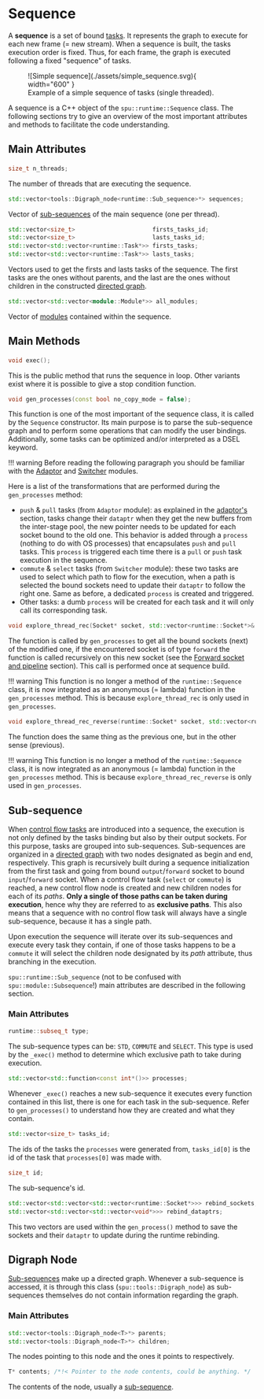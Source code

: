 <a name="Sequence"></a>
# Sequence

A **sequence** is a set of bound [tasks](task.md). It represents the graph to 
execute for each new frame (= new stream). When a sequence is built, the tasks 
execution order is fixed. Thus, for each frame, the graph is executed following 
a fixed "sequence" of tasks.

<figure markdown>
  ![Simple sequence](./assets/simple_sequence.svg){ width="600" }
  <figcaption>Example of a simple sequence of tasks (single threaded).</figcaption>
</figure>

A sequence is a C++ object of the `spu::runtime::Sequence` class. The 
following sections try to give an overview of the most important attributes and 
methods to facilitate the code understanding.

## Main Attributes 

```cpp 
size_t n_threads;
``` 
The number of threads that are executing the sequence.

```cpp
std::vector<tools::Digraph_node<runtime::Sub_sequence>*> sequences;
```
Vector of [sub-sequences](#Sub-sequence) of the main sequence (one per thread).

```cpp
std::vector<size_t>                      firsts_tasks_id;
std::vector<size_t>                      lasts_tasks_id;
std::vector<std::vector<runtime::Task*>> firsts_tasks;
std::vector<std::vector<runtime::Task*>> lasts_tasks;
```
Vectors used to get the firsts and lasts tasks of the sequence. The first tasks
are the ones without parents, and  the last are the ones without children in the
constructed [directed graph](#Digraph).

```cpp
std::vector<std::vector<module::Module*>> all_modules;
```
Vector of [modules](module.md) contained within the sequence.

## Main Methods

```cpp
void exec();
```
This is the public method that runs the sequence in loop. Other variants exist
where it is possible to give a stop condition function.

```cpp
void gen_processes(const bool no_copy_mode = false);
```
This function is one of the most important of the sequence class, it is called
by the `Sequence` constructor. Its main purpose is to parse the sub-sequence 
graph and to perform some operations that can modify the user bindings. 
Additionally, some tasks can be optimized and/or interpreted as a DSEL keyword. 

!!! warning
    Before reading the following paragraph you should be familiar with the 
    [Adaptor](pipeline.md#Adaptor) and [Switcher](switcher.md) modules.

Here is a list of the transformations that are performed during the 
`gen_processes` method:

 - `push` & `pull` tasks (from `Adaptor` module): as explained in the 
   [adaptor's](pipeline.md#Adaptor) section, tasks change their `dataptr` when 
   they get the new buffers from the inter-stage pool, the new pointer needs to 
   be updated for each socket bound to the old one. This behavior is added 
   through a `process` (nothing to do with OS processes) that encapsulates `push` 
   and `pull` tasks. This `process` is triggered each time there is a `pull` or
   `push` task execution in the sequence.
 - `commute` & `select` tasks (from `Switcher` module): these two tasks are used 
   to select which path to flow for the execution, when a path is selected the 
   bound sockets need to update their `dataptr` to follow the right one. Same 
   as before, a dedicated `process` is created and triggered.
 - Other tasks: a dumb `process` will be created for each task and it will only 
   call its corresponding task.

<a name="Explore_thread_rec"></a>
```cpp
void explore_thread_rec(Socket* socket, std::vector<runtime::Socket*>& list_fwd);
```
The function is called by `gen_processes` to get all the bound sockets (next) of
the modified one, if the encountered socket is of type `forward` the function is
called recursively on this new socket (see the
[Forward socket and pipeline](socket_fwd.md) section). This call is performed 
once at sequence build.

!!! warning
    This function is no longer a method of the `runtime::Sequence` class, it is 
    now integrated as an anonymous (= lambda) function in the `gen_processes` 
    method. This is because `explore_thread_rec` is only used in 
    `gen_processes`.

<a name="Explore_thread_rec_reverse"></a>
```cpp
void explore_thread_rec_reverse(runtime::Socket* socket, std::vector<runtime::Socket*>& list_fwd);
```
The function does the same thing as the previous one, but in the other sense
(previous).

!!! warning
    This function is no longer a method of the `runtime::Sequence` class, it is 
    now integrated as an anonymous (= lambda) function in the `gen_processes` 
    method. This is because `explore_thread_rec_reverse` is only used in 
    `gen_processes`.

<a name="Sub-sequence"></a>
## Sub-sequence

When [control flow tasks](switcher.md) are introduced into a sequence, the
execution is not only defined by the tasks binding but also by their output 
sockets. For this purpose, tasks are grouped into sub-sequences. Sub-sequences 
are organized in a [directed graph](#Digraph) with two nodes designated as begin 
and end, respectively. This graph is recursively built during a sequence 
initialization from the first task and going from bound `output`/`forward` 
socket to bound `input`/`forward` socket. When a control flow task (`select` or 
`commute`) is reached, a new control flow node is created and new children nodes 
for each of its *paths*. **Only a single of those paths can be taken during 
execution**, hence why they are referred to as **exclusive paths**. This also 
means that a sequence with no control flow task will always have a single 
sub-sequence, because it has a single path.

Upon execution the sequence will iterate over its sub-sequences and execute 
every task they contain, if one of those tasks happens to be a `commute` it will
select the children node designated by its *path* attribute, thus branching in
the execution.

`spu::runtime::Sub_sequence` (not to be confused with 
`spu::module::Subsequence`!) main attributes are described in the following
section.

### Main Attributes

```cpp
runtime::subseq_t type;
```
The sub-sequence types can be: `STD`, `COMMUTE` and `SELECT`. This type is used 
by the `_exec()` method to determine which exclusive path to take during 
execution.

```cpp
std::vector<std::function<const int*()>> processes;
```
Whenever `_exec()` reaches a new sub-sequence it executes every function
contained in this list, there is one for each task in the sub-sequence. Refer to
`gen_processes()` to understand how they are created and what they contain.

```cpp
std::vector<size_t> tasks_id;
```
The ids of the tasks the `processes` were generated from, `tasks_id[0]` is the
id of the task that `processes[0]` was made with.

```cpp
size_t id;
```
The sub-sequence's id.
```cpp
std::vector<std::vector<std::vector<runtime::Socket*>>> rebind_sockets;
std::vector<std::vector<std::vector<void*>>> rebind_dataptrs;
```
This two vectors are used within the `gen_process()` method to save the sockets
and their `dataptr` to update during the runtime rebinding.

<a name="Digraph"></a>
## Digraph Node

[Sub-sequences](#Sub-sequence) make up a directed graph. Whenever a sub-sequence 
is accessed, it is through this class (`spu::tools::Digraph_node`) as 
sub-sequences themselves do not contain information regarding the graph.

### Main Attributes

```cpp
std::vector<tools::Digraph_node<T>*> parents;
std::vector<tools::Digraph_node<T>*> children;
```
The nodes pointing to this node and the ones it points to respectively.

```cpp
T* contents; /*!< Pointer to the node contents, could be anything. */
```
The contents of the node, usually a [sub-sequence](#Sub-sequence).
